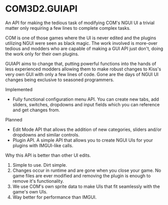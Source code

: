 # COM3D2.GUIAPI
An API for making the tedious task of modifying COM's NGUI UI a trivial matter only requiring a few lines to complete complex tasks.

COM is one of those games where the UI is never edited and the plugins utilizing NGUI were seen as black magic. The work involved is more-over tedious and modders who are capable of making a GUI API just don't, doing the work only for their own plugins. 

GUIAPI aims to change that, putting powerful functions into the hands of less experienced modders allowing them to make robust changes to Kiss's very own GUI with only a few lines of code. Gone are the days of NGUI UI changes being exclusive to seasoned programmers.

Implemented
- Fully functional configuration menu API. You can create new tabs, add sliders, switches, dropdowns and input fields which you can reference and get changes from.

Planned
- Edit Mode API that allows the addition of new categories, sliders and/or dropdowns and similar controls.
- Plugin API. A simple API that allows you to create NGUI UIs for your plugins with IMGUI-like calls.

Why this API is better than other UI edits.

1. Simple to use. Dirt simple.
2. Changes occur in runtime and are gone when you close your game. No game files are ever modified and removing the plugin is enough to remove it's functionality.
3. We use COM's own sprite data to make UIs that fit seamlessly with the game's own UIs.
4. Way better for performance than IMGUI.
